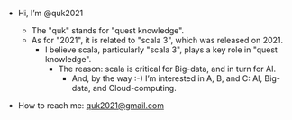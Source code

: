 
- Hi, I’m @quk2021
    - The "quk" stands for "quest knowledge". 
    - As for "2021", it is related to "scala 3", which was released on 2021. 
        - I believe scala, particularly "scala 3", plays a key role in "quest knowledge".
            - The reason: scala is critical for Big-data, and in turn for AI.    
                - And, by the way :-) I’m interested in A, B, and C: AI, Big-data, and Cloud-computing. 

- How to reach me: quk2021@gmail.com

<!---
quk2021/quk2021 is a ✨ special ✨ repository because its `README.md` (this file) appears on your GitHub profile.
You can click the Preview link to take a look at your changes.
--->
